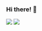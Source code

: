 ### Hi there! 👋
![](https://github-view-count.herokuapp.com/counter.png)
![](https://komarev.com/ghpvc/?username=baraklevy20)

<!--
**baraklevy20/baraklevy20** is a ✨ _special_ ✨ repository because its `README.md` (this file) appears on your GitHub profile.

Here are some ideas to get you started:

- 🔭 I’m currently working on ...
- 🌱 I’m currently learning ...
- 👯 I’m looking to collaborate on ...
- 🤔 I’m looking for help with ...
- 💬 Ask me about ...
- 📫 How to reach me: ...
- 😄 Pronouns: ...
- ⚡ Fun fact: ...
-->
